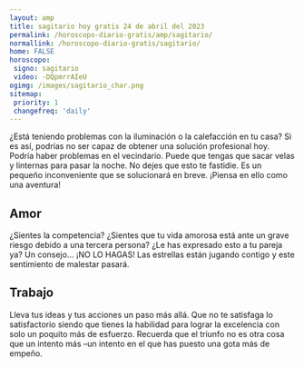 ```yaml
---
layout: amp
title: sagitario hoy gratis 24 de abril del 2023 
permalink: /horoscopo-diario-gratis/amp/sagitario/
normallink: /horoscopo-diario-gratis/sagitario/
home: FALSE
horoscopo:
 signo: sagitario
 video: -DQpmrrAIeU
ogimg: /images/sagitario_char.png
sitemap:
 priority: 1
 changefreq: 'daily'
---
```



¿Está teniendo problemas con la iluminación o la calefacción en tu casa? Si es así, podrías no ser capaz de obtener una solución profesional hoy. Podría haber problemas en el vecindario. Puede que tengas que sacar velas y linternas para pasar la noche. No dejes que esto te fastidie. Es un pequeño inconveniente que se solucionará en breve. ¡Piensa en ello como una aventura!

## Amor

¿Sientes la competencia? ¿Sientes que tu vida amorosa está ante un grave riesgo debido a una tercera persona? ¿Le has expresado esto a tu pareja ya? Un consejo... ¡NO LO HAGAS! Las estrellas están jugando contigo y este sentimiento de malestar pasará.

## Trabajo

Lleva tus ideas y tus acciones un paso más allá. Que no te satisfaga lo satisfactorio siendo que tienes la habilidad para lograr la excelencia con solo un poquito más de esfuerzo. Recuerda que el triunfo no es otra cosa que un intento más –un intento en el que has puesto una gota más de empeño.